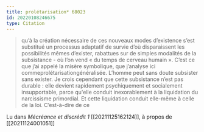 ```yaml
---
title: prolétarisation* 68023
id: 20220108246675
type: Citation
---
```


> qu’à la création nécessaire de ces nouveaux modes d’existence s’est substitué un processus adaptatif de survie d’où disparaissent les possibilités mêmes d’exister, rabattues sur de simples modalités de la subsistance - où l’on vend « du temps de cerveau humain ». C’est ce que j’ai appelé la misère symbolique, que j’analyse ici commeprolétarisationgénéralisée. L’homme peut sans doute subsister sans exister. Je crois cependant que cette subsistance n’est pas durable : elle devient rapidement psychiquement et socialement insupportable, parce qu'elle conduit inexorablement à la liquidation du narcissisme primordial. Et cette liquidation conduit elle-même à celle de la loi. C’est-à-dire de ce

Lu dans *Mécréance et discrédit 1* [[20211125162124]], à propos de [[20211124001051]]